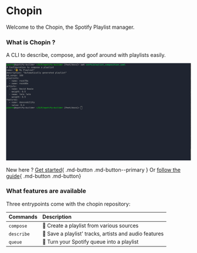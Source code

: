 # Chopin

Welcome to the Chopin, the Spotify Playlist manager.

### What is Chopin ?

A CLI to describe, compose, and goof around with playlists easily.

![](img/demo.gif)

New here ? [Get started](./getting_started.md){ .md-button .md-button--primary } Or [follow the guide](guide/composer){ .md-button .md-button}

### What features are available

Three entrypoints come with the chopin repository: 

<center>

| Commands   | Description                                            |
|:-----------|:-------------------------------------------------------|
| `compose`  | 🤖 Create a playlist from various sources              |
| `describe` | 📝 Save a playlist' tracks, artists and audio features |
| `queue`    | 🔮 Turn your Spotify queue into a playlist             |


</center>

